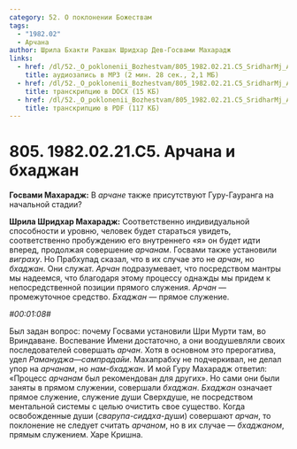 ```yaml
---
category: 52. О поклонении Божествам
tags:
  - "1982.02"
  - Арчана
author: Шрила Бхакти Ракшак Шридхар Дев-Госвами Махарадж
links:
  - href: /dl/52._O_poklonenii_Bozhestvam/805_1982.02.21.C5_SridharMj_Archana_i_bhadzhan.mp3
    title: аудиозапись в MP3 (2 мин. 28 сек., 2,1 МБ)
  - href: /dl/52._O_poklonenii_Bozhestvam/805_1982.02.21.C5_SridharMj_Archana_i_bhadzhan.docx
    title: транскрипцию в DOCX (15 КБ)
  - href: /dl/52._O_poklonenii_Bozhestvam/805_1982.02.21.C5_SridharMj_Archana_i_bhadzhan.pdf
    title: транскрипцию в PDF (117 КБ)
---
```


# 805. 1982.02.21.C5. Арчана и бхаджан

**Госвами Махарадж:** В *арчане* также присутствуют Гуру-Гауранга на начальной стадии?

**Шрила Шридхар Махарадж:** Соответственно индивидуальной способности и уровню, человек будет стараться увидеть, соответственно пробуждению его внутреннего «я» он будет идти вперед, продолжая совершение *арчанам*. Госвами также установили *виграху*. Но Прабхупад сказал, что в их случае это не *арчан*, но *бхаджан*. Они служат. *Арчан* подразумевает, что посредством мантры мы надеемся, что благодаря этому процессу однажды мы придем к непосредственной позиции прямого служения. *Арчан* — промежуточное средство. *Бхаджан* — прямое служение.

*#00:01:08#*

Был задан вопрос: почему Госвами установили Шри Мурти там, во Вриндаване. Воспевание Имени достаточно, а они воодушевляли своих последователей совершать *арчан*. Хотя в основном это прерогатива, удел *Рамануджа*—*сампрадайи*. Махапрабху не подчеркивал, не делал упор на *арчанам*, но *нам-бхаджан*. И мой Гуру Махарадж ответил: «Процесс *арчанам* был рекомендован для других». Но сами они были заняты в прямом служении, совершали *бхаджан*. *Бхаджан* означает прямое служение, служение души Сверхдуше, не посредством ментальной системы с целью очистить свое существо. Когда освобожденные души (*сварупа-сиддха*-души) совершают *арчан*, то поклонение не следует считать *арчаном*, но в их случае — *бхаджаном*, прямым служением. Харе Кришна.

